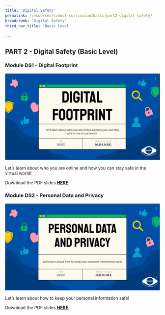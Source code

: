 ```yaml
---
title: 'Digital Safety'
permalink: /resources/school-curriculum/basic/part2-digital-safety/
breadcrumb: 'Digital Safety'
third_nav_title: 'Basic Level'

---
```


## PART 2 - Digital Safety (Basic  Level)



### Module DS1 - Digital Footprint

![](/images/basic-ds1.jpg)

Let’s learn about who you are online and how you can stay  safe in the virtual world!

Download the PDF slides **[HERE](https://go.gov.sg/sure-ds1-basic-slides)**.



### Module DS2 - Personal Data and Privacy

![](/images/basic-ds2.jpg)

Let’s learn about how to keep your personal information safe!

Download the PDF slides **[HERE](https://go.gov.sg/sure-ds2-basic-slides)**.



